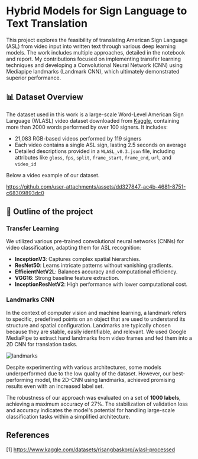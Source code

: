# Hybrid Models for Sign Language to Text Translation

This project explores the feasibility of translating American Sign Language (ASL) from video input into written text through various deep learning models. The work includes multiple approaches, detailed in the notebook and report. My contributions focused on implementing transfer learning techniques and developing a Convolutional Neural Network (CNN) using Mediapipe landmarks (Landmark CNN), which ultimately demonstrated superior performance.

## 📊 Dataset Overview

The dataset used in this work is a large-scale Word-Level American Sign Language (WLASL) video dataset downloaded from [Kaggle](https://www.kaggle.com/datasets/risangbaskoro/wlasl-processed?select=nslt_2000.json), containing more than 2000 words performed by over 100 signers. It includes:

- 21,083 RGB-based videos performed by 119 signers
- Each video contains a single ASL sign, lasting 2.5 seconds on average
- Detailed descriptions provided in a `WLASL_v0.3.json` file, including attributes like `gloss`, `fps`, `split`, `frame_start`, `frame_end`, `url`, and `video_id`

Below a video example of our dataset.

https://github.com/user-attachments/assets/dd327847-ac4b-4681-8751-c68309893dc0

## 🚀 Outline of the project

### Transfer Learning

We utilized various pre-trained convolutional neural networks (CNNs) for video classification, adapting them for ASL recognition:

 - **InceptionV3**: Captures complex spatial hierarchies.
 - **ResNet50**: Learns intricate patterns without vanishing gradients.
 - **EfficientNetV2L**: Balances accuracy and computational efficiency.
 - **VGG16**: Strong baseline feature extraction.
 - **InceptionResNetV2**: High performance with lower computational cost.

### Landmarks CNN

In the context of computer vision and machine learning, a landmark refers to specific, predefined points on an object that are used to understand its structure and spatial configuration. Landmarks are typically chosen because they are stable, easily identifiable, and relevant. We used Google MediaPipe to extract hand landmarks from video frames and fed them into a 2D CNN for translation tasks.
  
  ![landmarks](https://github.com/user-attachments/assets/a2af7948-47b2-4745-b7cd-b20fbd5a5a90)

Despite experimenting with various architectures, some models underperformed due to the low quality of the dataset. However, our best-performing model, the 2D-CNN using landmarks, achieved promising results even with an increased label set. 

The robustness of our approach was evaluated on a set of **1000 labels**, achieving a maximum accuracy of 27%. The stabilization of validation loss and accuracy indicates the model's potential for handling large-scale classification tasks within a simplified architecture.

## References

[1] https://www.kaggle.com/datasets/risangbaskoro/wlasl-processed

